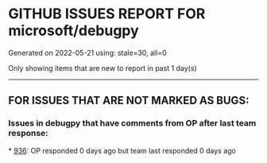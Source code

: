 
# GITHUB ISSUES REPORT FOR microsoft/debugpy


Generated on 2022-05-21 using: stale=30, all=0


Only showing items that are new to report in past 1 day(s)


---

## FOR ISSUES THAT ARE NOT MARKED AS BUGS:


### Issues in debugpy that have comments from OP after last team response:


\* [936](https://github.com/microsoft/debugpy/issues/936 "Cannot remote debug Python through SSH"): OP responded 0 days ago but team last responded 0 days ago
